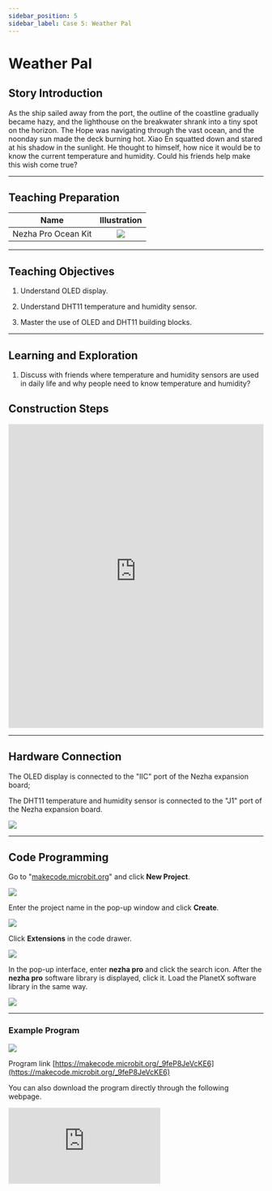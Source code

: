 ```yaml
---
sidebar_position: 5
sidebar_label: Case 5: Weather Pal
---
```


# Weather Pal

## Story Introduction

As the ship sailed away from the port, the outline of the coastline gradually became hazy, and the lighthouse on the breakwater shrank into a tiny spot on the horizon. The Hope was navigating through the vast ocean, and the noonday sun made the deck burning hot. Xiao En squatted down and stared at his shadow in the sunlight. He thought to himself, how nice it would be to know the current temperature and humidity. Could his friends help make this wish come true?

---

## Teaching Preparation

| Name | Illustration |
| :----: | :------------: |
| Nezha Pro Ocean Kit | ![](https://wiki-media-ef.oss-cn-hongkong.aliyuncs.com/docs/microbit/building-blocks/nezha-pro-ocean-kit/nezha-pro-ocean-kit-products-introduction-002.png.png) |

---
## Teaching Objectives
1. Understand OLED display.

2. Understand DHT11 temperature and humidity sensor.

3. Master the use of OLED and DHT11 building blocks.

---
## Learning and Exploration

1. Discuss with friends where temperature and humidity sensors are used in daily life and why people need to know temperature and humidity?

## Construction Steps

<embed src="https://wiki-media-ef.oss-cn-hongkong.aliyuncs.com/docs/microbit/building-blocks/nezha-pro-ocean-kit/setup-diagram/case05/nezha-pro-ocean-kit-step-05-1.png.pdf" type="application/pdf" width="100%" height="600px" />

---
## Hardware Connection
The OLED display is connected to the "IIC" port of the Nezha expansion board;

The DHT11 temperature and humidity sensor is connected to the "J1" port of the Nezha expansion board.

![](https://wiki-media-ef.oss-cn-hongkong.aliyuncs.com/docs/microbit/building-blocks/nezha-pro-ocean-kit/setup-diagram/case05/nezha-pro-ocean-kit-step-05-2.png.png)


---
## Code Programming

Go to "[makecode.microbit.org](https://makecode.microbit.org)" and click **New Project**.

![](https://wiki-media-ef.oss-cn-hongkong.aliyuncs.com/docs/microbit/building-blocks/microbit-space-science-kit/images/microbit-space-science-kit-case01-07.png)

Enter the project name in the pop-up window and click **Create**.

![](https://wiki-media-ef.oss-cn-hongkong.aliyuncs.com/docs/microbit/building-blocks/microbit-space-science-kit/images/microbit-space-science-kit-case01-11.png)

Click **Extensions** in the code drawer.

![](https://wiki-media-ef.oss-cn-hongkong.aliyuncs.com/docs/microbit/building-blocks/microbit-space-science-kit/images/microbit-space-science-kit-case01-09.png)

In the pop-up interface, enter **nezha pro** and click the search icon. After the **nezha pro** software library is displayed, click it. Load the PlanetX software library in the same way.

![](https://wiki-media-ef.oss-cn-hongkong.aliyuncs.com/docs/microbit/building-blocks/microbit-space-science-kit/images/microbit-space-science-kit-case01-10.png)

---
### Example Program

![](https://wiki-media-ef.oss-cn-hongkong.aliyuncs.com/docs/microbit/building-blocks/nezha-pro-ocean-kit/setup-diagram/case05/nezha-pro-ocean-kit-step-05-3.png.png)

Program link
[https://makecode.microbit.org/_9feP8JeVcKE6](https://makecode.microbit.org/_9feP8JeVcKE6)

You can also download the program directly through the following webpage.

<div
    style={{
        position: 'relative',
        paddingBottom: '60%',
        overflow: 'hidden',
    }}
>
    <iframe
        src="https://makecode.microbit.org/_9feP8JeVcKE6"
        frameborder="0"
        sandbox="allow-popups allow-forms allow-scripts allow-same-origin"
        style={{
            position: 'absolute',
            width: '100%',
            height: '100%',
        }}
    />
</div>

---
### Download Program

Use a USB cable to connect the PC and micro:bit V2.

![](https://wiki-media-ef.oss-cn-hongkong.aliyuncs.com/docs/microbit/building-blocks/microbit-space-science-kit/images/microbit-space-science-kit-manual03.gif)

After successful connection, a drive named MICROBIT will be recognized on the computer.

![](https://wiki-media-ef.oss-cn-hongkong.aliyuncs.com/docs/microbit/building-blocks/microbit-space-science-kit/images/microbit-space-science-kit-manual06.png)

Click![](https://wiki-media-ef.oss-cn-hongkong.aliyuncs.com/docs/microbit/building-blocks/microbit-space-science-kit/images/microbit-space-science-kit-manual07.png) in the lower left corner and select **Connect Device**.

![](https://wiki-media-ef.oss-cn-hongkong.aliyuncs.com/docs/microbit/building-blocks/microbit-space-science-kit/images/microbit-space-science-kit-manual11.png)

Click![](https://wiki-media-ef.oss-cn-hongkong.aliyuncs.com/docs/microbit/building-blocks/microbit-space-science-kit/images/microbit-space-science-kit-manual08.png).

![](https://wiki-media-ef.oss-cn-hongkong.aliyuncs.com/docs/microbit/building-blocks/microbit-space-science-kit/images/microbit-space-science-kit-manual12.png)

Click![](https://wiki-media-ef.oss-cn-hongkong.aliyuncs.com/docs/microbit/building-blocks/microbit-space-science-kit/images/microbit-space-science-kit-manual09.png).

![](https://wiki-media-ef.oss-cn-hongkong.aliyuncs.com/docs/microbit/building-blocks/microbit-space-science-kit/images/microbit-space-science-kit-manual13.png)

In the pop-up window, select **BBC micro:bit CMSIS-DAP**, then select **Connect**. So far, our micro:bit has been successfully connected.

![](https://wiki-media-ef.oss-cn-hongkong.aliyuncs.com/docs/microbit/building-blocks/microbit-space-science-kit/images/microbit-space-science-kit-manual14.png)

Click **Download Program**

![](https://wiki-media-ef.oss-cn-hongkong.aliyuncs.com/docs/microbit/building-blocks/microbit-space-science-kit/images/microbit-space-science-kit-manual10.png)

---
## Case Demonstration
The OLED displays the current temperature and humidity. When the temperature is higher than 30°C, the micro:bit shows a "crying face"; otherwise, it shows a "smiling face".

**Picture**

---
## Extended Knowledge

The DHT11 temperature and humidity sensor is a commonly used digital temperature and humidity composite sensor, featuring simple structure, low cost, and ease of use. It is widely applied in scenarios such as smart homes, meteorological monitoring, and agricultural greenhouses. Here is a detailed introduction:

### 1. Basic Overview

Function: It can measure ambient temperature and humidity simultaneously and convert the data into digital signals for output.

Type: It is a composite sensor combining a resistive humidity sensor and an NTC (Negative Temperature Coefficient) thermistor.

Output form: Single-bus digital signal, which is convenient for direct communication with main control devices such as microcontrollers (e.g., Arduino, STM32).

### 2. Working Principle

#### 1. Humidity Measurement:

It uses a resistive humidity sensing element (polymer film), whose resistance value changes with ambient humidity. The higher the humidity, the lower the resistance value. The resistance change is converted into an electrical signal through a circuit.

#### 2. Temperature Measurement:

Temperature is detected by an NTC thermistor. When the temperature rises, the resistance value decreases, and vice versa. It is converted into an electrical signal through a circuit.

#### 3. Signal Processing:

The microcontroller inside the sensor converts the analog temperature and humidity signals into digital signals, which are output through the DATA pin using the single-bus protocol.

#### 3. Typical Application Scenarios

Smart home: Temperature and humidity monitoring modules, automatic control of air conditioners/humidifiers.

Agriculture and breeding: Greenhouse temperature and humidity monitoring, environmental regulation of livestock and poultry houses.

Meteorological stations: Construction of simple environmental monitoring equipment and small meteorological stations.

Industrial control: Warehouse temperature and humidity monitoring, equipment operating environment monitoring.